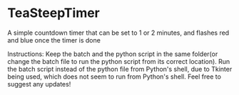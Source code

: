# TeaSteepTimer
A simple countdown timer that can be set to 1 or 2 minutes, and flashes red and blue once the timer is done

Instructions:
Keep the batch and the python script in the same folder(or change the batch file to run the python script from its correct location). Run the batch script instead of the python file from Python's shell, due to Tkinter being used, which does not seem to run from Python's shell. 
Feel free to suggest any updates!
